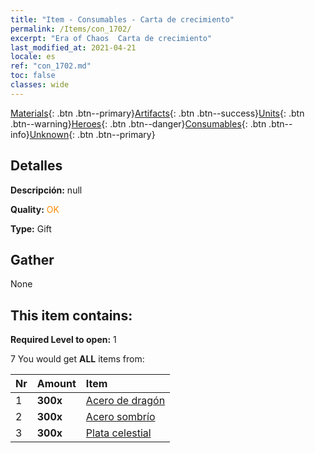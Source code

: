 ```yaml
---
title: "Item - Consumables - Carta de crecimiento"
permalink: /Items/con_1702/
excerpt: "Era of Chaos  Carta de crecimiento"
last_modified_at: 2021-04-21
locale: es
ref: "con_1702.md"
toc: false
classes: wide
---
```

 [Materials](/es/Items/){: .btn .btn--primary}[Artifacts](/es/Items/Artifacts/){: .btn .btn--success}[Units](/es/Items/Units/){: .btn .btn--warning}[Heroes](/es/Items/Heroes/){: .btn .btn--danger}[Consumables](/es/Items/Consumables/){: .btn .btn--info}[Unknown](/es/Items/Unknown/){: .btn .btn--primary}

## Detalles
 **Descripción:** null

 **Quality:** <span style="color: #FF8C00">OK</span>

 **Type:** Gift

## Gather

  None

## This item contains:

 **Required Level to open:** 1

 7 You would get **ALL** items  from:

  | Nr | Amount |     Item    |
  |:---|:-------|:------------|
  | 1 |  **300x** | [Acero de dragón](/es/Items/con_880/) |  | 
  | 2 |  **300x** | [Acero sombrío](/es/Items/con_881/) |  | 
  | 3 |  **300x** | [Plata celestial](/es/Items/con_882/) |  | 
